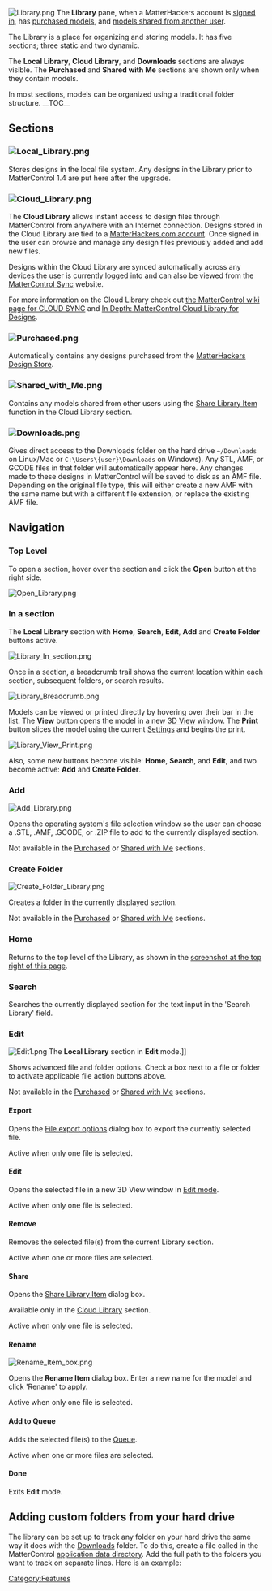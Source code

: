 ![Library.png](http://wiki.mattercontrol.com/images/9/9b/597x428xLibrary.png.pagespeed.ic.JAogOlY8-U.png "Library.png")
The **Library** pane, when a MatterHackers account is [signed
in](sign-in.md), has [purchased models](#Purchased),
and [models shared from another
user](file-menu.md#Enter_Share_Code).


The Library is a place for organizing and storing models. It has
five sections; three static and two dynamic.

The **Local Library**, **Cloud Library**, and **Downloads** sections are
always visible. The **Purchased** and **Shared with Me** sections are
shown only when they contain models.

In most sections, models can be organized using a traditional folder
structure.
\_\_TOC\_\_

## Sections

### <span class="mw-headline" id="Local_Library">![Local\_Library.png](http://wiki.mattercontrol.com/images/7/79/Local_Library.png "Local_Library.png")</span>

Stores designs in the local file system. Any designs in the Library
prior to MatterControl 1.4 are put here after the
upgrade.

### <span class="mw-headline" id="Cloud_Library">![Cloud\_Library.png](http://wiki.mattercontrol.com/images/3/3f/Cloud_Library.png "Cloud_Library.png")</span>

The **Cloud Library** allows instant access to design files through
MatterControl from anywhere with an Internet connection. Designs stored
in the Cloud Library are tied to a [MatterHackers.com
account](matterhackers.com-account.md). Once signed in the user
can browse and manage any design files previously added and add new
files.

Designs within the Cloud Library are synced automatically across any
devices the user is currently logged into and can also be viewed from
the [MatterControl Sync](https://sync.mattercontrol.com/) website.

For more information on the Cloud Library check out [the MatterControl
wiki page for CLOUD SYNC](cloud.md#File_Sharing) and [In Depth:
MatterControl Cloud Library for
Designs](http://www.matterhackers.com/articles/in-depth-mattercontrol-cloud-library).

### <span class="mw-headline" id="Purchased">![Purchased.png](http://wiki.mattercontrol.com/images/9/9f/Purchased.png "Purchased.png")</span>

Automatically contains any designs purchased from the [MatterHackers
Design
Store](http://www.matterhackers.com/store/digital-designs).

### <span class="mw-headline" id="Shared with Me">![Shared\_with\_Me.png](http://wiki.mattercontrol.com/images/d/d8/Shared_with_Me.png "Shared_with_Me.png")</span>

Contains any models shared from other users using the [Share Library
Item](library/share-library-item) function in the Cloud
Library
section.

### <span class="mw-headline" id="Downloads">![Downloads.png](http://wiki.mattercontrol.com/images/a/a1/Downloads.png "Downloads.png")</span>

Gives direct access to the Downloads folder on the hard drive
`~/Downloads` on Linux/Mac or `C:\Users\{user}\Downloads` on Windows).
Any STL, AMF, or GCODE files in that folder will automatically appear
here. Any changes made to these designs in MatterControl will be saved
to disk as an AMF file. Depending on the original file type, this will
either create a new AMF with the same name but with a different file
extension, or replace the existing AMF file.

## Navigation

### Top Level

To open a section, hover over the section and click the **Open** button
at the right side.

![Open\_Library.png](http://wiki.mattercontrol.com/images/7/78/Open_Library.png "Open_Library.png")

### In a section

The **Local Library** section with **Home**, **Search**, **Edit**,
**Add** and **Create Folder** buttons active.

![Library_In_section.png](http://wiki.mattercontrol.com/images/4/4c/597x382xLibrary_In_section.png.pagespeed.ic.0N8any_CvH.png "Library_In_section.png")

Once in a section, a breadcrumb trail shows the current location
within each section, subsequent folders, or search results.

![Library\_Breadcrumb.png](http://wiki.mattercontrol.com/images/6/6f/Library_Breadcrumb.png "Library_Breadcrumb.png")

Models can be viewed or printed directly by hovering over their bar in
the list. The **View** button opens the model in a new [3D
View](3d-view.md) window. The **Print** button slices the model
using the current [Settings](settings) and begins the print.

![Library\_View\_Print.png](http://wiki.mattercontrol.com/images/8/8f/Library_View_Print.png
"Library_View_Print.png")

Also, some new buttons become visible: **Home**, **Search**, and
**Edit**, and two become active: **Add** and **Create Folder**.

### Add

![Add\_Library.png](http://wiki.mattercontrol.com/images/9/92/Add_Library.png "Add_Library.png")

Opens the operating system's file selection window so the user can
choose a .STL, .AMF, .GCODE, or .ZIP file to add to the currently
displayed section.

Not available in the [Purchased](#Purchased) or [Shared with
Me](#Shared_with_Me) sections.

### Create Folder

![Create\_Folder\_Library.png](http://wiki.mattercontrol.com/images/0/09/Create_Folder_Library.png
"Create_Folder_Library.png")

Creates a folder in the currently displayed section.

Not available in the [Purchased](#Purchased) or [Shared with
Me](#Shared_with_Me) sections.

### Home

Returns to the top level of the Library, as shown in the [screenshot at
the top right of this page](:file:library.png).

### Search

Searches the currently displayed section for the text input in the
'Search Library' field.

### Edit

![Edit1.png](http://wiki.mattercontrol.com/images/0/0c/590x396xEdit1.png.pagespeed.ic.b3XKE54gr7.png "Edit1.png")
The **Local Library** section in **Edit** mode.\]\]

Shows advanced file and folder options. Check a box next to a file or
folder to activate applicable file action buttons above.

Not available in the [Purchased](#Purchased) or [Shared with
Me](#Shared_with_Me) sections.

#### Export

Opens the [File export options](file-export-options.md) dialog
box to export the currently selected file.

Active when only one file is selected.

#### Edit

Opens the selected file in a new 3D View window in [Edit
mode](3d-view/edit).

Active when only one file is selected.

#### Remove

Removes the selected file(s) from the current Library section.

Active when one or more files are selected.

#### Share

Opens the [Share Library Item](library/share-library-item)
dialog box.

Available only in the [Cloud Library](#Cloud_Library)
section.

Active when only one file is selected.

#### Rename

![Rename\_Item\_box.png](http://wiki.mattercontrol.com/images/4/41/Rename_Item_box.png "Rename_Item_box.png")

Opens the **Rename Item** dialog box. Enter a new name for the model and
click 'Rename' to apply.

Active when only one file is selected.

#### Add to Queue

Adds the selected file(s) to the [Queue](queue.md).

Active when one or more files are selected.

#### Done

Exits **Edit** mode.

## Adding custom folders from your hard drive

The library can be set up to track any folder on your hard drive the
same way it does with the [Downloads](library.md#Downloads)
folder. To do this, create a file called  in the MatterControl
[application data directory](data-directory.md). Add the full
path to the folders you want to track on separate lines. Here is an
example:

[Category:Features](category:features)
